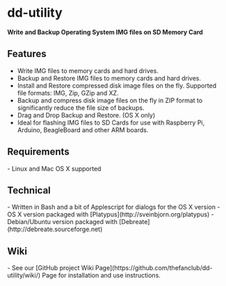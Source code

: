 # dd-utility
<strong>Write and Backup Operating System IMG files on SD Memory Card</strong>

<h2>Features</h2>

- Write IMG files to memory cards and hard drives.
- Backup and Restore IMG files to memory cards and hard drives.
- Install and Restore compressed disk image files on the fly. Supported file formats: IMG, Zip, GZip and XZ.
- Backup and compress disk image files on the fly in ZIP format to significantly reduce the file size of backups.
- Drag and Drop Backup and Restore. (OS X only)
- Ideal for flashing IMG files to SD Cards for use with Raspberry Pi, Arduino,  BeagleBoard and other ARM boards.

<h2>Requirements</h2>
- Linux and Mac OS X supported

<h2>Technical</h2>
- Written in Bash and a bit of Applescript for dialogs for the OS X version
- OS X version packaged with [Platypus](http://sveinbjorn.org/platypus)
- Debian/Ubuntu version packaged with [Debreate](http://debreate.sourceforge.net)

<h2>Wiki</h2>
- See our [GitHub project Wiki Page](https://github.com/thefanclub/dd-utility/wiki/) Page for installation and use instructions.
